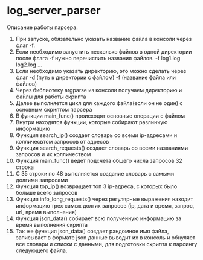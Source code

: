 # log_server_parser

Описание работы парсера.

1. При запуске, обязательно указать название файла в консоли через флаг -f.
2. Если необходимо запустить несколько файлов в одной директории после флага -f нужно перечислить названия файлов. -f log1.log log2.log ...
3. Если необходимо указать директорию, это можно сделать через флаг -d (путь к директории с файлом) -f (название файла или файлов)
4. Через библиотеку argparse из консоли получаем директорию и файлы для работы скрипта
5. Далее выполняется цикл для каждого файла(если он не один) с основным скриптом парсера
6. В функции main_func() происходят основные операции с файлом
7. Внутри находятся функции, которые собирают разлинчую информацию
8. Функция search_ip() создает словарь со всеми ip-адресами и колличесвтом запросов от адресов
9. Функция search_requests() создает словарь со всеми названиями запросов и их колличеством
10. Функция main_func() ведет подсчета общего числа запросов 32 строка
11. С 35 строки по 48 выполняется создание словарь с самыми долгими запросами
12. Функция top_ip() возвращает топ 3 ip-адреса, с которых было больше всего запросов
13. Функция info_long_requests() через регулярные выражения находит информацию трех самых долгих запросов (ip, дата и время, запрос, url, время выполнения)
14. Функция json_data() собирает всю полученную информацию за время выполнения скрипта
15. Так же функция json_data() создает рандомное имя файла, записывает в формате json данные выводит их в консоль и обнуляет все словари и списки с данными, для подготовки скрипта к парсингу следующего файла.